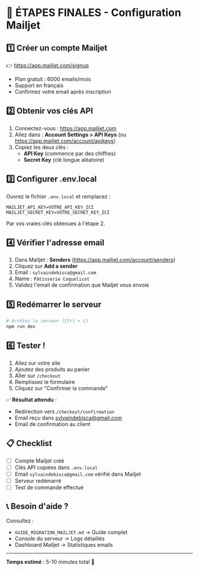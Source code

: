 # 🎯 ÉTAPES FINALES - Configuration Mailjet

## 1️⃣ Créer un compte Mailjet

👉 https://app.mailjet.com/signup

- Plan gratuit : 6000 emails/mois
- Support en français
- Confirmez votre email après inscription

## 2️⃣ Obtenir vos clés API

1. Connectez-vous : https://app.mailjet.com
2. Allez dans : **Account Settings > API Keys** (ou https://app.mailjet.com/account/apikeys)
3. Copiez les deux clés :
   - **API Key** (commence par des chiffres)
   - **Secret Key** (clé longue aléatoire)

## 3️⃣ Configurer .env.local

Ouvrez le fichier `.env.local` et remplacez :

```env
MAILJET_API_KEY=VOTRE_API_KEY_ICI
MAILJET_SECRET_KEY=VOTRE_SECRET_KEY_ICI
```

Par vos vraies clés obtenues à l'étape 2.

## 4️⃣ Vérifier l'adresse email

1. Dans Mailjet : **Senders** (https://app.mailjet.com/account/senders)
2. Cliquez sur **Add a sender**
3. Email : `sylvaindebisca@gmail.com`
4. Name : `Pâtisserie Coquelicot`
5. Validez l'email de confirmation que Mailjet vous envoie

## 5️⃣ Redémarrer le serveur

```bash
# Arrêtez le serveur (Ctrl + C)
npm run dev
```

## 6️⃣ Tester !

1. Allez sur votre site
2. Ajoutez des produits au panier
3. Aller sur `/checkout`
4. Remplissez le formulaire
5. Cliquez sur "Confirmer la commande"

✅ **Résultat attendu** :
- Redirection vers `/checkout/confirmation`
- Email reçu dans sylvaindebisca@gmail.com
- Email de confirmation au client

## 📋 Checklist

- [ ] Compte Mailjet créé
- [ ] Clés API copiées dans `.env.local`
- [ ] Email `sylvaindebisca@gmail.com` vérifié dans Mailjet
- [ ] Serveur redémarré
- [ ] Test de commande effectué

## 📞 Besoin d'aide ?

Consultez :
- `GUIDE_MIGRATION_MAILJET.md` → Guide complet
- Console du serveur → Logs détaillés
- Dashboard Mailjet → Statistiques emails

---

**Temps estimé** : 5-10 minutes total 🚀


